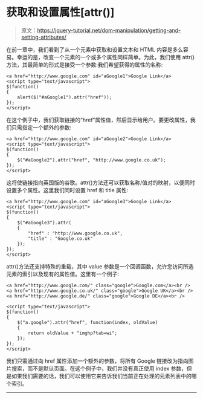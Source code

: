# 获取和设置属性[attr()]

> 原文：<https://jquery-tutorial.net/dom-manipulation/getting-and-setting-attributes/>

在前一章中，我们看到了从一个元素中获取和设置文本和 HTML 内容是多么容易。幸运的是，改变一个元素的一个或多个属性同样简单。为此，我们使用 attr()方法，其最简单的形式是接受一个参数:我们希望获得的属性的名称:

```
<a href="http://www.google.com" id="aGoogle1">Google Link</a>
<script type="text/javascript">
$(function()
{
	alert($("#aGoogle1").attr("href"));
});
</script>
```

在这个例子中，我们获取链接的“href”属性值，然后显示给用户。要更改属性，我们只需指定一个额外的参数:

```
<a href="http://www.google.com" id="aGoogle2">Google Link</a>
<script type="text/javascript">
$(function()
{
	$("#aGoogle2").attr("href", "http://www.google.co.uk");
});
</script>
```

这将使链接指向英国版的谷歌。attr()方法还可以获取名称/值对的映射，以便同时设置多个属性。这里我们同时设置 href 和 title 属性:

```
<a href="http://www.google.com" id="aGoogle3">Google Link</a>
<script type="text/javascript">
$(function()
{
	$("#aGoogle3").attr(
	{ 
		"href" : "http://www.google.co.uk", 
		"title" : "Google.co.uk"
	});
});
</script>
```

<input type="hidden" name="IL_IN_ARTICLE">

attr()方法还支持特殊的重载，其中 value 参数是一个回调函数，允许您访问所选元素的索引以及现有的属性值。这里有一个例子:

```
<a href="http://www.google.com/" class="google">Google.com</a><br />
<a href="http://www.google.co.uk/" class="google">Google UK</a><br />
<a href="http://www.google.de/" class="google">Google DE</a><br />

<script type="text/javascript">
$(function()
{
	$("a.google").attr("href", function(index, oldValue)
	{
		return oldValue + "imghp?tab=wi";
	});
});
</script>
```

我们只需通过向 href 属性添加一个额外的参数，将所有 Google 链接改为指向图片搜索，而不是默认页面。在这个例子中，我们并没有真正使用 index 参数，但是如果我们需要的话，我们可以使用它来告诉我们当前正在处理的元素列表中的哪个索引。

* * *